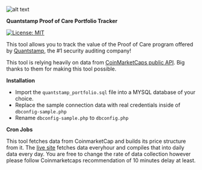 ![alt text](https://caring.quantstamp.com/assets/quantstamp-logo-blue-abe1f18b6db596d0b2a44cc9a89c39214a6bd3915c0ab77e23adaff70266a59e.svg "Quantstamp PoC")

**Quantstamp Proof of Care Portfolio Tracker**

 [![License: MIT](https://img.shields.io/badge/License-MIT-yellow.svg)](https://opensource.org/licenses/MIT)
 
This tool allows you to track the value of the Proof of Care program offered by [Quantstamp](https://quantstamp.com), the #1 security auditing company!



This tool is relying heavily on data from [CoinMarketCaps public API](https://coinmarketcap.com/api/). Big thanks to them for making this tool possible.


**Installation**


* Import the `quantstamp_portfolio.sql` file into a MYSQL database of your choice.
* Replace the sample connection data with real credentials inside of `dbconfig-sample.php`
* Rename `dbconfig-sample.php` to `dbconfig.php`


**Cron Jobs**

This tool fetches data from CoinmarketCap and builds its price structure from it.
The [live site](https://quantstampnews.com/portfolio/) fetches data everyhour and compiles that into daily data every day.
You are free to change the rate of data collection however please follow Coinmarketcaps recommendation of 10 minutes delay at least.

